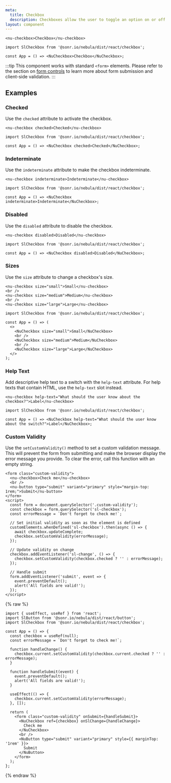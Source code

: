 ```yaml
---
meta:
  title: Checkbox
  description: Checkboxes allow the user to toggle an option on or off.
layout: component
---
```


```html:preview
<nu-checkbox>Checkbox</nu-checkbox>
```

```jsx:react
import SlCheckbox from '@sonr.io/nebula/dist/react/checkbox';

const App = () => <NuCheckbox>Checkbox</NuCheckbox>;
```

:::tip
This component works with standard `<form>` elements. Please refer to the section on [form controls](/getting-started/form-controls) to learn more about form submission and client-side validation.
:::

## Examples

### Checked

Use the `checked` attribute to activate the checkbox.

```html:preview
<nu-checkbox checked>Checked</nu-checkbox>
```

```jsx:react
import SlCheckbox from '@sonr.io/nebula/dist/react/checkbox';

const App = () => <NuCheckbox checked>Checked</NuCheckbox>;
```

### Indeterminate

Use the `indeterminate` attribute to make the checkbox indeterminate.

```html:preview
<nu-checkbox indeterminate>Indeterminate</nu-checkbox>
```

```jsx:react
import SlCheckbox from '@sonr.io/nebula/dist/react/checkbox';

const App = () => <NuCheckbox indeterminate>Indeterminate</NuCheckbox>;
```

### Disabled

Use the `disabled` attribute to disable the checkbox.

```html:preview
<nu-checkbox disabled>Disabled</nu-checkbox>
```

```jsx:react
import SlCheckbox from '@sonr.io/nebula/dist/react/checkbox';

const App = () => <NuCheckbox disabled>Disabled</NuCheckbox>;
```

### Sizes

Use the `size` attribute to change a checkbox's size.

```html:preview
<nu-checkbox size="small">Small</nu-checkbox>
<br />
<nu-checkbox size="medium">Medium</nu-checkbox>
<br />
<nu-checkbox size="large">Large</nu-checkbox>
```

```jsx:react
import SlCheckbox from '@sonr.io/nebula/dist/react/checkbox';

const App = () => (
  <>
    <NuCheckbox size="small">Small</NuCheckbox>
    <br />
    <NuCheckbox size="medium">Medium</NuCheckbox>
    <br />
    <NuCheckbox size="large">Large</NuCheckbox>
  </>
);
```

### Help Text

Add descriptive help text to a switch with the `help-text` attribute. For help texts that contain HTML, use the `help-text` slot instead.

```html:preview
<nu-checkbox help-text="What should the user know about the checkbox?">Label</nu-checkbox>
```

```jsx:react
import SlCheckbox from '@sonr.io/nebula/dist/react/checkbox';

const App = () => <NuCheckbox help-text="What should the user know about the switch?">Label</NuCheckbox>;
```

### Custom Validity

Use the `setCustomValidity()` method to set a custom validation message. This will prevent the form from submitting and make the browser display the error message you provide. To clear the error, call this function with an empty string.

```html:preview
<form class="custom-validity">
  <nu-checkbox>Check me</nu-checkbox>
  <br />
  <nu-button type="submit" variant="primary" style="margin-top: 1rem;">Submit</nu-button>
</form>
<script>
  const form = document.querySelector('.custom-validity');
  const checkbox = form.querySelector('sl-checkbox');
  const errorMessage = `Don't forget to check me!`;

  // Set initial validity as soon as the element is defined
  customElements.whenDefined('sl-checkbox').then(async () => {
    await checkbox.updateComplete;
    checkbox.setCustomValidity(errorMessage);
  });

  // Update validity on change
  checkbox.addEventListener('sl-change', () => {
    checkbox.setCustomValidity(checkbox.checked ? '' : errorMessage);
  });

  // Handle submit
  form.addEventListener('submit', event => {
    event.preventDefault();
    alert('All fields are valid!');
  });
</script>
```

{% raw %}

```jsx:react
import { useEffect, useRef } from 'react';
import SlButton from '@sonr.io/nebula/dist/react/button';
import SlCheckbox from '@sonr.io/nebula/dist/react/checkbox';

const App = () => {
  const checkbox = useRef(null);
  const errorMessage = `Don't forget to check me!`;

  function handleChange() {
    checkbox.current.setCustomValidity(checkbox.current.checked ? '' : errorMessage);
  }

  function handleSubmit(event) {
    event.preventDefault();
    alert('All fields are valid!');
  }

  useEffect(() => {
    checkbox.current.setCustomValidity(errorMessage);
  }, []);

  return (
    <form class="custom-validity" onSubmit={handleSubmit}>
      <NuCheckbox ref={checkbox} onSlChange={handleChange}>
        Check me
      </NuCheckbox>
      <br />
      <NuButton type="submit" variant="primary" style={{ marginTop: '1rem' }}>
        Submit
      </NuButton>
    </form>
  );
};
```

{% endraw %}
